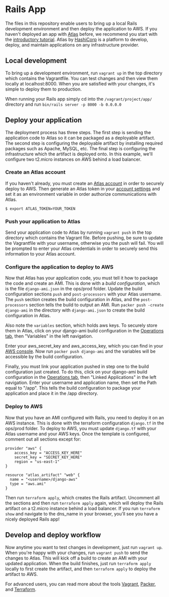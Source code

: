 Rails App
==============
The files in this repository enable users to bring up a local Rails
development environment and then deploy the application to AWS. If you haven't
deployed an app with [Atlas](https://atlas.hashicorp.com) before, we recommend
you start with the [introductory
tutorial](https://atlas.hashicorp.com/help/getting-started/getting-started-overview).
Atlas by [HashiCorp](https://hashicorp.com) is a platform to develop, deploy,
and maintain applications on any infrastructure provider.

## Local development
To bring up a development environment, run `vagrant up` in the top directory
which contains the Vagrantfile. You can test changes and then view them locally
at localhost:8000. When you are satisfied with your changes, it's simple to
deploy them to production. 

When running your Rails app simply cd into the `/vagrant/project/app/` directory
and run `bin/rails server -p 8000 -b 0.0.0.0` 

## Deploy your application
The deployment process has three steps. The first step is sending the
application code to Atlas so it can be packaged as a deployable artifact. The
second step is configuring the deployable artifact by installing required
packages such as Apache, MySQL, etc. The final step is configuring the
infrastructure which the artifact is deployed onto. In this example, we'll
configure two t2.micro instances on AWS behind a load balancer. 

### Create an Atlas account
If you haven't already, you must create an [Atlas
account](https://atlas.hashicorp.com/account/new?utm_source=github&utm_medium=examples&utm_campaign=django)
in order to securely deploy to AWS. Then generate an Atlas token in your
[account settings](https://atlas.hashicorp.com/settings/tokens) and set it as
an environment variable in order authorize communications with Atlas. 

`$ export ATLAS_TOKEN=YOUR_TOKEN`

### Push your application to Atlas
Send your application code to Atlas by running `vagrant push` in the top
directory which contains the Vagrant file. Before pushing, be sure to update
the Vagrantfile with your username, otherwise you the push will fail. You will
be prompted to enter your Atlas credentials in order to securely send this
information to your Atlas account. 

### Configure the application to deploy to AWS
Now that Atlas has your application code, you must tell it how to package the
code and create an AMI. This is done with a *build configuration*, which is the
file `django-ami.json` in the ops/prod folder. Update the build configuration
sections `push` and `post-processors` with your Atlas username. The `push`
section creates the build configuration in Atlas, and the `post-processors`
section tells the build to output an AMI. Run `packer push -create django-ami`
in the directory with `django-ami.json` to create the build configuration in
Atlas. 

Also note the `variables` section, which holds aws keys. To securely store them
in Atlas, click on your django-ami build configuration in the [Operations
tab](https://atlas.hashicorp.com/operations), then "Variables" in the left
navigation.

Enter your aws_secret_key and aws_access_key, which you can find in your [AWS
console](http://aws.amazon.com/console/). Now run `packer push django-ami` and
the variables will be accessible by the build configuration. 

Finally, you must link your application pushed in step one to the build
configuration just created. To do this, click on your django-ami build
configuration in the [Operations tab](https://atlas.hashicorp.com/operations),
then "Linked Applications" in the left navigation. Enter your username and
application name, then set the Path equal to "/app". This tells the build
configuration to package your application and place it in the /app directory.

### Deploy to AWS
Now that you have an AMI configured with Rails, you need to deploy it on an
AWS instance. This is done with the terraform configuration `django.tf` in the
ops/prod folder. To deploy to AWS, you must update `django.tf` with your Atlas
username and your AWS keys. Once the template is configured, comment out all
sections except for:

	provider "aws" {
	    access_key = "ACCESS_KEY_HERE"
	    secret_key = "SECRET_KEY_HERE"
	    region = "us-east-1"
	}

	resource "atlas_artifact" "web" {
	  name = "<username>/django-aws"
	  type = "aws.ami"
	}

Then run `terraform apply`, which creates the Rails artifact. Uncomment all
the sections and then run `terraform apply` again, which will deploy the Rails
artifact on a t2.micro instance behind a load balancer. If you run `terraform
show` and navigate to the dns_name in your browser, you'll see you have a
nicely deployed Rails app! 

## Develop and deploy workflow
Now anytime you want to test changes in development, just run `vagrant up`.
When you're happy with your changes, run `vagrant push` to send the changes to
Atlas. This will kick off a build to create an AMI with your updated
application. When the build finishes, just run `terraform apply` locally to
first create the artifact, and then `terraform apply` to deploy the artifact to
AWS. 

For advanced users, you can read more about the tools
[Vagrant](https://vagrantup.com), [Packer](https://packer.io), and
[Terraform](https://terraform.io).

